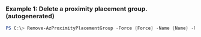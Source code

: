### Example 1: Delete a proximity placement group. (autogenerated)
```powershell
PS C:\> Remove-AzProximityPlacementGroup -Force {Force} -Name {Name} -ResourceGroupName MyResourceGroup
```

